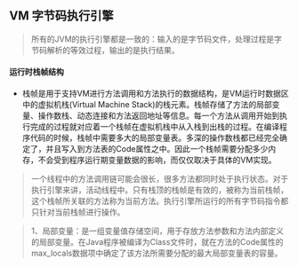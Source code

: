 ## VM 字节码执行引擎
> 所有的JVM的执行引擎都是一致的：输入的是字节码文件，处理过程是字节码解析的等效过程，输出的是执行结果。

#### 运行时栈帧结构
* 栈帧是用于支持VM进行方法调用和方法执行的数据结构，是VM运行时数据区中的虚拟机栈(Virtual Machine Stack)的栈元素。栈帧存储了方法的局部变量、操作数栈、动态连接和方法返回地址等信息。每一个方法从调用开始到执行完成的过程就对应着一个栈帧在虚拟机栈中从入栈到出栈的过程。在编译程序代码的时候，栈帧中需要多大的局部变量表。多深的操作数栈都已经完全确定了，并且写入到方法表的Code属性之中。因此一个栈帧需要分配多少内存，不会受到程序运行期变量数据的影响，而仅仅取决于具体的VM实现。
> 一个线程中的方法调用链可能会很长，很多方法都同时处于执行状态。对于执行引擎来讲，活动线程中。只有栈顶的栈帧是有效的，被称为当前栈帧，这个栈帧所关联的方法称为当前方法。执行引擎所运行的所有字节码指令都只针对当前栈帧进行操作。

> 1、局部变量：是一组变量值存储空间，用于存放方法参数和方法内部定义的局部变量。在Java程序被编译为Class文件时，就在方法的Code属性的max_locals数据项中确定了该方法所需要分配的最大局部变量表的容量。

